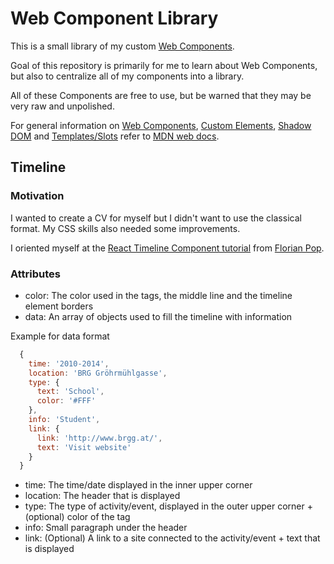 # Web Component Library

This is a small library of my custom [Web Components](https://developer.mozilla.org/en-US/docs/Web/Web_Components).

Goal of this repository is primarily for me to learn about Web Components, but also to centralize all of my components into a library.

All of these Components are free to use, but be warned that they may be very raw and unpolished.

For general information on [Web Components](https://developer.mozilla.org/en-US/docs/Web/Web_Components), [Custom Elements](https://developer.mozilla.org/en-US/docs/Web/Web_Components/Using_custom_elements), [Shadow DOM](https://developer.mozilla.org/en-US/docs/Web/Web_Components/Using_shadow_DOM) and [Templates/Slots](https://developer.mozilla.org/en-US/docs/Web/Web_Components/Using_templates_and_slots) refer to [MDN web docs](https://developer.mozilla.org/en-US/). 

## Timeline

### Motivation

I wanted to create a CV for myself but I didn't want to use the classical format.
My CSS skills also needed some improvements.

I oriented myself at the [React Timeline Component tutorial](https://www.florin-pop.com/blog/2019/04/how-to-create-a-timeline-with-react/) from [Florian Pop](https://www.florin-pop.com).

### Attributes

- color: The color used in the tags, the middle line and the timeline element borders
- data: An array of objects used to fill the timeline with information

Example for data format

```js
  {
    time: '2010-2014',
    location: 'BRG Gröhrmühlgasse',
    type: {
      text: 'School',
      color: '#FFF'  
    },
    info: 'Student',
    link: {
      link: 'http://www.brgg.at/',
      text: 'Visit website'
    }
  }
```

- time: The time/date displayed in the inner upper corner
- location: The header that is displayed
- type: The type of activity/event, displayed in the outer upper corner + (optional) color of the tag
- info: Small paragraph under the header
- link: (Optional) A link to a site connected to the activity/event + text that is displayed